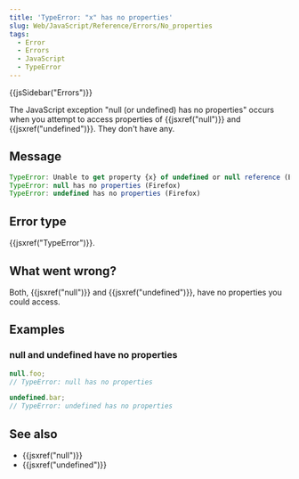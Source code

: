 ```yaml
---
title: 'TypeError: "x" has no properties'
slug: Web/JavaScript/Reference/Errors/No_properties
tags:
  - Error
  - Errors
  - JavaScript
  - TypeError
---
```

{{jsSidebar("Errors")}}

The JavaScript exception "null (or undefined) has no properties" occurs when you
attempt to access properties of {{jsxref("null")}} and
{{jsxref("undefined")}}. They don't have any.

## Message

```js
TypeError: Unable to get property {x} of undefined or null reference (Edge)
TypeError: null has no properties (Firefox)
TypeError: undefined has no properties (Firefox)
```

## Error type

{{jsxref("TypeError")}}.

## What went wrong?

Both, {{jsxref("null")}} and {{jsxref("undefined")}}, have no
properties you could access.

## Examples

### null and undefined have no properties

```js example-bad
null.foo;
// TypeError: null has no properties

undefined.bar;
// TypeError: undefined has no properties
```

## See also

- {{jsxref("null")}}
- {{jsxref("undefined")}}
